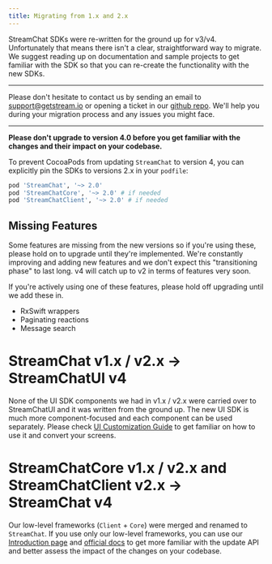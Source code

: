 ```yaml
---
title: Migrating from 1.x and 2.x
---
```


StreamChat SDKs were re-written for the ground up for v3/v4. Unfortunately that means there isn't a clear, straightforward way to migrate. We suggest reading up on documentation and sample projects to get familiar with the SDK so that you can re-create the functionality with the new SDKs.

---
Please don't hesitate to contact us by sending an email to support@getstream.io or opening a ticket in our [github repo](https://github.com/GetStream/stream-chat-swift). We'll help you during your migration process and any issues you might face.

---

**Please don't upgrade to version 4.0 before you get familiar with the changes and their impact on your codebase.**

To prevent CocoaPods from updating `StreamChat` to version 4, you can explicitly pin the SDKs to versions 2.x in your `podfile`:
```ruby
pod 'StreamChat', '~> 2.0'
pod 'StreamChatCore', '~> 2.0' # if needed
pod 'StreamChatClient', '~> 2.0' # if needed
```

## Missing Features

Some features are missing from the new versions so if you're using these, please hold on to upgrade until they're implemented. We're constantly improving and adding new features and we don't expect this "transitioning phase" to last long. v4 will catch up to v2 in terms of features very soon.

If you're actively using one of these features, please hold off upgrading until we add these in.

* RxSwift wrappers
* Paginating reactions
* Message search

# StreamChat v1.x / v2.x -> StreamChatUI v4

None of the UI SDK components we had in v1.x / v2.x were carried over to StreamChatUI and it was written from the ground up. The new UI SDK is much more component-focused and each component can be used separately. Please check [UI Customization Guide](ui-customization.md) to get familiar on how to use it and convert your screens.

# StreamChatCore v1.x / v2.x and StreamChatClient v2.x -> StreamChat v4

Our low-level frameworks (`Client` + `Core`) were merged and renamed to `StreamChat`. If you use only our low-level frameworks, you can use our [Introduction page](../basics/getting-started) and [official docs](getstream.io/chat/docs/ios-swift) to get more familiar with the update API and better assess the impact of the changes on your codebase.
